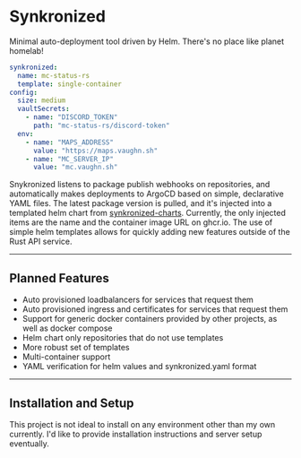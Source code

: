# Synkronized

Minimal auto-deployment tool driven by Helm. There's no place like planet homelab!

```yaml
synkronized:
  name: mc-status-rs
  template: single-container
config:
  size: medium
  vaultSecrets:
    - name: "DISCORD_TOKEN"
      path: "mc-status-rs/discord-token"
  env:
    - name: "MAPS_ADDRESS"
      value: "https://maps.vaughn.sh"
    - name: "MC_SERVER_IP"
      value: "mc.vaughn.sh"
```

Snykronized listens to package publish webhooks on repositories, and automatically makes deployments to ArgoCD based on simple, declarative YAML files. 
The latest package version is pulled, and it's injected into a templated helm chart from [synkronized-charts](https://charts.vaughn.sh/). 
Currently, the only injected items are the name and the container image URL on ghcr.io. 
The use of simple helm templates allows for quickly adding new features outside of the Rust API service.

---

## Planned Features

- Auto provisioned loadbalancers for services that request them
- Auto provisioned ingress and certificates for services that request them
- Support for generic docker containers provided by other projects, as well as docker compose
- Helm chart only repositories that do not use templates
- More robust set of templates
- Multi-container support
- YAML verification for helm values and synkronized.yaml format

---

## Installation and Setup

This project is not ideal to install on any environment other than my own currently. 
I'd like to provide installation instructions and server setup eventually.
